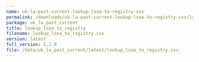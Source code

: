 ```yaml
---
name: uk-la-past-current-lookup-lsoa-to-registry-csv
permalink: /downloads/uk-la-past-current-lookup-lsoa-to-registry-csv/latest
package: uk_la_past_current
title: lookup_lsoa_to_registry
filename: lookup_lsoa_to_registry.csv
version: latest
full_version: 1.2.0
file: /data/uk_la_past_current/latest/lookup_lsoa_to_registry.csv
---
```


